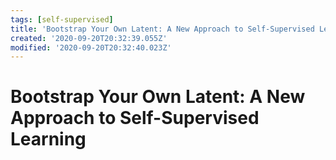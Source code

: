 ```yaml
---
tags: [self-supervised]
title: 'Bootstrap Your Own Latent: A New Approach to Self-Supervised Learning'
created: '2020-09-20T20:32:39.055Z'
modified: '2020-09-20T20:32:40.023Z'
---
```


# Bootstrap Your Own Latent: A New Approach to Self-Supervised Learning

